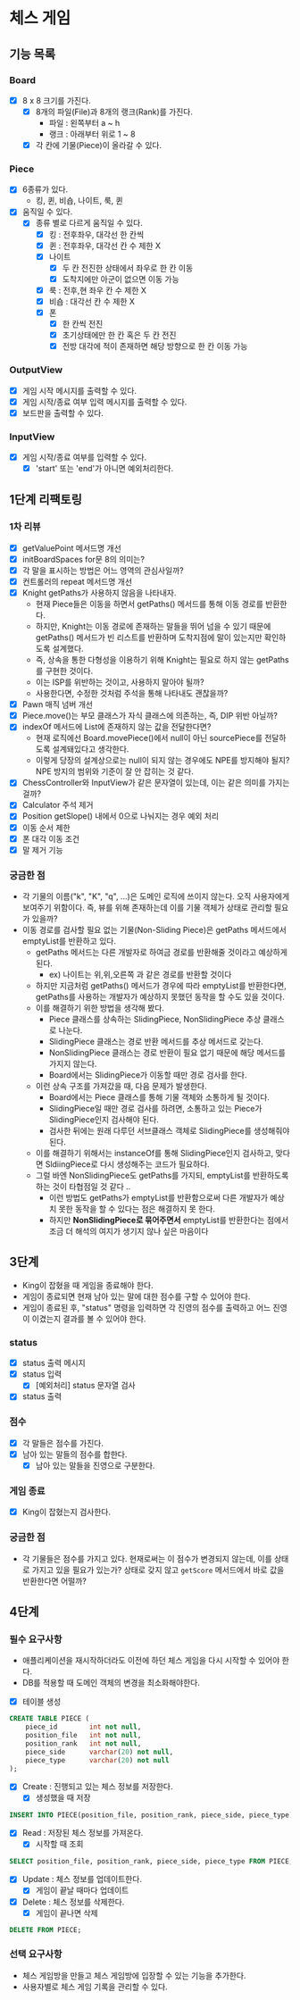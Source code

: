 # 체스 게임

## 기능 목록

### Board
- [x] 8 x 8 크기를 가진다.
  - [x] 8개의 파일(File)과 8개의 랭크(Rank)를 가진다.
    - 파일 : 왼쪽부터 a ~ h
    - 랭크 : 아래부터 위로 1 ~ 8
  - [x] 각 칸에 기물(Piece)이 올라갈 수 있다.

### Piece
- [x] 6종류가 있다.
  - 킹, 퀸, 비숍, 나이트, 룩, 퀸
- [x] 움직일 수 있다.
  - [x] 종류 별로 다르게 움직일 수 있다.
    - [x] 킹 : 전후좌우, 대각선 한 칸씩
    - [x] 퀸 : 전후좌우, 대각선 칸 수 제한 X
    - [x] 나이트
      - [x] 두 칸 전진한 상태에서 좌우로 한 칸 이동
      - [x] 도착지에만 아군이 없으면 이동 가능
    - [x] 룩 : 전후,현 좌우 칸 수 제한 X
    - [x] 비숍 : 대각선 칸 수 제한 X
    - [x] 폰
      - [x] 한 칸씩 전진
      - [x] 초기상태에만 한 칸 혹은 두 칸 전진
      - [x] 전방 대각에 적이 존재하면 해당 방향으로 한 칸 이동 가능

### OutputView
- [x] 게임 시작 메시지를 출력할 수 있다.
- [x] 게임 시작/종료 여부 입력 메시지를 출력할 수 있다.
- [x] 보드판을 출력할 수 있다.

### InputView
- [x] 게임 시작/종료 여부를 입력할 수 있다.
  - [x] 'start' 또는 'end'가 아니면 예외처리한다.

## 1단계 리팩토링
### 1차 리뷰
- [x] getValuePoint 메서드명 개선
- [x] initBoardSpaces for문 8의 의미는?
- [x] 각 말을 표시하는 방법은 어느 영역의 관심사일까?
- [x] 컨트롤러의 repeat 메서드명 개선
- [x] Knight getPaths가 사용하지 않음을 나타내자.
  - 현재 Piece들은 이동을 하면서 getPaths() 메서드를 통해 이동 경로를 반환한다.
  - 하지만, Knight는 이동 경로에 존재하는 말들을 뛰어 넘을 수 있기 때문에 getPaths() 메서드가 빈 리스트를 반환하며 도착지점에 말이 있는지만 확인하도록 설계했다.
  - 즉, 상속을 통한 다형성을 이용하기 위해 Knight는 필요로 하지 않는 getPaths를 구현한 것이다.
  - 이는 ISP를 위반하는 것이고, 사용하지 말아야 될까?
  - 사용한다면, 수정한 것처럼 주석을 통해 나타내도 괜찮을까?
- [x] Pawn 매직 넘버 개선
- [x] Piece.move()는 부모 클래스가 자식 클래스에 의존하는, 즉, DIP 위반 아닐까?
- [x] indexOf 메서드에 List에 존재하지 않는 값을 전달한다면?
  - 현재 로직에선 Board.movePiece()에서 null이 아닌 sourcePiece를 전달하도록 설계돼있다고 생각한다.
  - 이렇게 당장의 설계상으로는 null이 되지 않는 경우에도 NPE를 방지해야 될지? NPE 방지의 범위와 기준이 잘 안 잡히는 것 같다.
- [x] ChessController와 InputView가 같은 문자열이 있는데, 이는 같은 의미를 가지는 걸까?
- [x] Calculator 주석 제거
- [x] Position getSlope() 내에서 0으로 나눠지는 경우 예외 처리
- [x] 이동 순서 제한
- [x] 폰 대각 이동 조건
- [x] 말 제거 기능

### 궁금한 점
- 각 기물의 이름("k", "K", "q", ...)은 도메인 로직에 쓰이지 않는다. 오직 사용자에게 보여주기 위함이다. 즉, 뷰를 위해 존재하는데 이를 기물 객체가 상태로 관리할 필요가 있을까?
- 이동 경로를 검사할 필요 없는 기물(Non-Sliding Piece)은 getPaths 메서드에서 emptyList를 반환하고 있다.
  - getPaths 메서드는 다른 개발자로 하여금 경로를 반환해줄 것이라고 예상하게 된다.
    - ex) 나이트는 위,위,오른쪽 과 같은 경로를 반환할 것이다
  - 하지만 지금처럼 getPaths() 메서드가 경우에 따라 emptyList를 반환한다면, getPaths를 사용하는 개발자가 예상하지 못했던 동작을 할 수도 있을 것이다.
  - 이를 해결하기 위한 방법을 생각해 봤다.
    - Piece 클래스를 상속하는 SlidingPiece, NonSlidingPiece 추상 클래스로 나눈다.
    - SlidingPiece 클래스는 경로 반환 메서드를 추상 메서드로 갖는다.
    - NonSlidingPiece 클래스는 경로 반환이 필요 없기 때문에 해당 메서드를 가지지 않는다.
    - Board에서는 SlidingPiece가 이동할 때만 경로 검사를 한다.
  - 이런 상속 구조를 가져갔을 때, 다음 문제가 발생한다.
    - Board에서는 Piece 클래스를 통해 기물 객체와 소통하게 될 것이다. 
    - SlidingPiece일 때만 경로 검사를 하려면, 소통하고 있는 Piece가 SlidingPiece인지 검사해야 된다.
    - 검사한 뒤에는 원래 다루던 서브클래스 객체로 SlidingPiece를 생성해줘야 된다.
  - 이를 해결하기 위해서는 instanceOf를 통해 SlidingPiece인지 검사하고, 맞다면 SldiingPiece로 다시 생성해주는 코드가 필요하다.
  - 그럴 바엔 NonSlidingPiece도 getPaths를 가지되, emptyList를 반환하도록 하는 것이 타협점일 것 같다 ..
    - 이런 방법도 getPaths가 emptyList를 반환함으로써 다른 개발자가 예상치 못한 동작을 할 수 있다는 점은 해결하지 못 한다.
    - 하지만 **NonSlidingPiece로 묶어주면서** emptyList를 반환한다는 점에서 조금 더 해석의 여지가 생기지 않나 싶은 마음이다

## 3단계
- King이 잡혔을 때 게임을 종료해야 한다.
- 게임이 종료되면 현재 남아 있는 말에 대한 점수를 구할 수 있어야 한다.
- 게임이 종료된 후, "status" 명령을 입력하면 각 진영의 점수를 출력하고 어느 진영이 이겼는지 결과를 볼 수 있어야 한다.

### status
- [x] status 출력 메시지
- [x] status 입력
  - [x] [예외처리] status 문자열 검사
- [x] status 출력

### 점수
- [x] 각 말들은 점수를 가진다.
- [x] 남아 있는 말들의 점수를 합한다.
  - [x] 남아 있는 말들을 진영으로 구분한다.

### 게임 종료
- [x] King이 잡혔는지 검사한다.

### 궁금한 점
- 각 기물들은 점수를 가지고 있다. 현재로써는 이 점수가 변경되지 않는데, 이를 상태로 가지고 있을 필요가 있는가? 상태로 갖지 않고 `getScore` 메서드에서 바로 값을 반환한다면 어떨까? 

## 4단계

### 필수 요구사항
- 애플리케이션을 재시작하더라도 이전에 하던 체스 게임을 다시 시작할 수 있어야 한다. 
- DB를 적용할 때 도메인 객체의 변경을 최소화해야한다.
- [x] 테이블 생성
```sql
CREATE TABLE PIECE (
    piece_id        int not null,
    position_file   int not null,
    position_rank   int not null,
    piece_side      varchar(20) not null,
    piece_type      varchar(20) not null
);
```
- [x] Create : 진행되고 있는 체스 정보를 저장한다.
  - [x] 생성했을 때 저장
```sql
INSERT INTO PIECE(position_file, position_rank, piece_side, piece_type) VALUES (?, ?, ?, ?);
```
- [x] Read : 저장된 체스 정보를 가져온다.
  - [x] 시작할 때 조회
```sql
SELECT position_file, position_rank, piece_side, piece_type FROM PIECE;
```
- [x] Update : 체스 정보를 업데이트한다.
  - [x] 게임이 끝날 때마다 업데이트
- [x] Delete : 체스 정보를 삭제한다.
  - [x] 게임이 끝나면 삭제
```sql
DELETE FROM PIECE;
```

### 선택 요구사항 
- 체스 게임방을 만들고 체스 게임방에 입장할 수 있는 기능을 추가한다.
- 사용자별로 체스 게임 기록을 관리할 수 있다.
